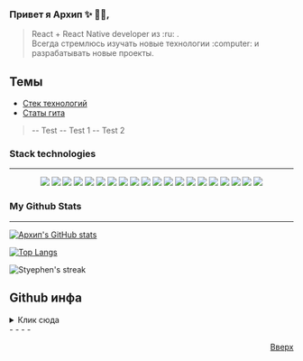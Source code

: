 
<body id="top">
  
  
### Привет я Архип ✨ 	:man_technologist:, 

> <p > React + React Native developer из :ru: . <br />
> Всегда стремлюсь изучать новые технологии :computer: и разрабатывать новые проекты. </p>
  
  ## Темы
  - [Cтек технологий](#stack-technologies)
  - [Статы гита](#my-github-stats)

  > -- Test
  > -- Test 1
  > -- Test 2

### Stack technologies
- - - -
 <p align="center">
    <img src="https://img.shields.io/badge/HTML5-E34F26?style=for-the-badge&logo=html5&logoColor=white" />
    <img src="https://img.shields.io/badge/CSS3-1572B6?style=for-the-badge&logo=css3&logoColor=white" />
    <img src="https://img.shields.io/badge/JavaScript-323330?style=for-the-badge&logo=javascript&logoColor=F7DF1E" />
    <img src="https://img.shields.io/badge/React Native-35444E?style=for-the-badge&logo=react&logoColor=4FC08D" />
    <img src="https://img.shields.io/badge/React-20232A?style=for-the-badge&logo=react&logoColor=61DAFB" />
    <img src="https://img.shields.io/badge/json-5E5C5C?style=for-the-badge&logo=json&logoColor=white" />
    <img src="https://img.shields.io/badge/npm-CB3837?style=for-the-badge&logo=npm&logoColor=white" />
    <img src="https://img.shields.io/badge/Git-F05032?style=for-the-badge&logo=git&logoColor=white" />
    <img src="https://img.shields.io/badge/Vercel-000000?style=for-the-badge&logo=vercel&logoColor=white" />
    <img src="https://img.shields.io/badge/Redux-593D88?style=for-the-badge&logo=redux&logoColor=white" />
    <img src="https://img.shields.io/badge/GraphQl-E10098?style=for-the-badge&logo=graphql&logoColor=white" />
    <img src="https://img.shields.io/badge/nestjs-E0234E?style=for-the-badge&logo=nestjs&logoColor=white" />
    <img src="https://img.shields.io/badge/next.js-000000?style=for-the-badge&logo=nextdotjs&logoColor=white" />
     <img src="https://img.shields.io/badge/Figma-F24E1E?style=for-the-badge&logo=figma&logoColor=white" />
      <img src="https://img.shields.io/badge/WakaTime-000000?style=for-the-badge&logo=WakaTime&logoColor=white" />
      <img src="https://img.shields.io/badge/Jira-0052CC?style=for-the-badge&logo=Jira&logoColor=white" />
      <img src="https://img.shields.io/badge/GitLab-330F63?style=for-the-badge&logo=gitlab&logoColor=white" />
      <img src="https://img.shields.io/badge/Cypress-17202C?style=for-the-badge&logo=cypress&logoColor=white" />
      <img src="https://img.shields.io/badge/Docker-2CA5E0?style=for-the-badge&logo=docker&logoColor=white" />
      <img src="https://img.shields.io/badge/Jest-C21325?style=for-the-badge&logo=jest&logoColor=white" />
      
    
 </p>



### My Github Stats 
- - - -
  
[![Архип's GitHub stats](https://github-readme-stats.vercel.app/api?username=carielis&count_private=true&show_icons=true&theme=vue-dark)](https://github.com/carielis)

[![Top Langs](https://github-readme-stats.vercel.app/api/top-langs/?username=carielis&langs_count=8&layout=compact&theme=vue-dark)](https://github.com/carielis)

<p><img align="center" src="https://github-readme-streak-stats.herokuapp.com?user=carielis&theme=vue-dark&hide_border=true&date_format=j%20M%5B%20Y%5D" alt="Styephen's streak" /></p>
  
## Github инфа
<details>
  <summary> 
    Клик сюда
  </summary>
  <p>
    <img src="https://github-profile-trophy.vercel.app/?username=carielis&theme=algolia&column=4">
  </p>
</details>
 - - - - 
 <p  align="right">
  <a href="#top">Вверх</a>
 </p>
  
  
</body>
